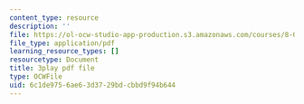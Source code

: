 ```yaml
---
content_type: resource
description: ''
file: https://ol-ocw-studio-app-production.s3.amazonaws.com/courses/8-01sc-classical-mechanics-fall-2016/6c1de9756ae63d3729bdcbbd9f94b644_63U4_OxohOw.pdf
file_type: application/pdf
learning_resource_types: []
resourcetype: Document
title: 3play pdf file
type: OCWFile
uid: 6c1de975-6ae6-3d37-29bd-cbbd9f94b644
---
```

